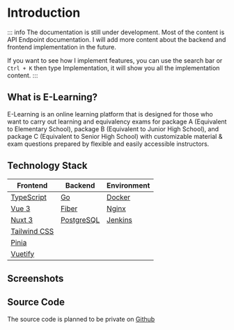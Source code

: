 # Introduction

::: info
The documentation is still under development. Most of the content is API Endpoint documentation. I will add more content about the backend and frontend implementation in the future.

If you want to see how I implement features, you can use the search bar or `Ctrl + K` then type Implementation, it will show you all the implementation content.
:::

## What is E-Learning?

E-Learning is an online learning platform that is designed for those who want to carry out learning and equivalency exams for package A (Equivalent to Elementary School), package B (Equivalent to Junior High School), and package C (Equivalent to Senior High School) with customizable material & exam questions prepared by flexible and easily accessible instructors.

<!-- <div class="brand-tip">
  Just want to see the portfolio look like? Visit <a href="https://<<DOMAIN_URL>>">live demo</a>.
</div> -->

## Technology Stack

| Frontend | Backend | Environment |
| --- | --- | --- |
| [TypeScript](https://www.typescriptlang.org/) | [Go](https://golang.org/) | [Docker](https://www.docker.com/) |
| [Vue 3](https://v3.vuejs.org/) | [Fiber](https://gofiber.io/) | [Nginx](https://www.nginx.com/) |
| [Nuxt 3](https://nuxt.com/) | [PostgreSQL](https://www.postgresql.org/) | [Jenkins](https://www.jenkins.io/) |
| [Tailwind CSS](https://tailwindcss.com/) | | |
| [Pinia](https://pinia.vuejs.org/) | | |
| [Vuetify](https://vuetifyjs.com/) | | |


<!-- ### Frontend
- [TypeScript](https://www.typescriptlang.org/)
- [Vue 3](https://v3.vuejs.org/)
- [Nuxt 3](https://nuxt.com/)
- [Tailwind CSS](https://tailwindcss.com/)
- [Pinia](https://pinia.vuejs.org/)
- [Vuetify](https://vuetifyjs.com/)

### Backend
- [Go](https://golang.org/)
- [Fiber](https://gofiber.io/)
- [PostgreSQL](https://www.postgresql.org/)

### Environment
- [Nginx](https://www.nginx.com/)
- [Docker](https://www.docker.com/)
- [Jenkins](https://www.jenkins.io/) -->

## Screenshots

## Source Code

The source code is planned to be private on [Github](https://github.com/nibroos/elearning-go.git)
